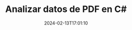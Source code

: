 ---
############################# Static ############################
layout: "auto-gen-parser"
date: 2024-02-13T17:01:10
draft: false
otherformats: 

############################# Head ############################
head_title: "Analizar datos de PDF en C#"
head_description: "Analice rápidamente los datos de los documentos en C#."

############################# Header ############################
title: "Analizar datos de PDF en C#"
description: "Analice los datos de PDF con unas pocas líneas de código .NET."
bg_image: "https://cms.admin.containerize.com/templates/aspose/App_Themes/V3/images/bg/header1.png"
bg_overlay: false
button:
    enable: true
    icon: "fas fa-arrow-down"
    label: "Descargue prueba gratis"
    link: "https://downloads.groupdocs.com/parser/net"

############################# SubMenu ############################
submenu:
    enable: true

    left:
        img_alt: "GroupDocs.Parser for .NET"
        image: "https://cms.admin.containerize.com/templates/groupdocs/images/product-logos/90x90-noborder/groupdocs-parser-net.png"
        product: "GroupDocs.Parser"
        platform: ".NET"

    middle:
        button:

            # button loop
            - link: "https://apireference.groupdocs.com/parser/net"
              text: "Referencia de la API"

            # button loop
            - link: "https://github.com/groupdocs-parser"
              text: "Ejemplos de código"

            # button loop
            - link: "https://products.groupdocs.app/parser/family"
              text: "demostraciones en vivo"

            # button loop
            - link: "https://purchase.groupdocs.com/pricing/parser/net"
              text: "Precios"

    right:
        link_download: "https://downloads.groupdocs.com/parser"
        link_learn: "https://docs.groupdocs.com/parser/net"
        link_buy: "https://purchase.groupdocs.com"

############################# About ############################
about:
    enable: true
    title: "Analizar datos con plantillas en GroupDocs.Parser for .NET"
    content: |
        Las plantillas pueden mejorar en gran medida la eficiencia, la precisión y la coherencia de la extracción de datos de los documentos. GroupDocs.Parser for .NET ofrece una potente solución para trabajar con plantillas.
        
        Con GroupDocs.Parser for .NET, puede crear fácilmente plantillas para diferentes tipos de documentos, incluidos PDF y documentos de Microsoft Word. También puede utilizar plantillas para el análisis por lotes de varios documentos.

        Las mejores prácticas para trabajar con plantillas en GroupDocs.Parser for .NET incluyen el uso de identificadores únicos y la prueba exhaustiva de las plantillas antes de la implementación. Con GroupDocs.Parser for .NET, puede optimizar la extracción de datos y lograr mejores resultados.

        Descargue y pruebe GroupDocs.Parser for .NET hoy para simplificar sus tareas de análisis de documentos y mejorar su productividad. Nuestra documentación y recursos de soporte están disponibles para ayudarlo a comenzar y lograr el éxito.

        Obtenga más información sobre el análisis de documentos en [documentación](https://docs.groupdocs.com/parser/net/working-with-templates/).

############################# More ############################
more:
    enable: true
    title_left: "Requisitos del sistema"
    content_left: |
        GroupDocs.Parser for .NET Las API son compatibles con todas las principales plataformas y sistemas operativos. Antes de ejecutar el código a continuación, asegúrese de tener instalados los siguientes requisitos previos en su sistema.
        
        * Sistemas operativos: Microsoft Windows, Linux, MacOS
        * Entornos de desarrollo: Microsoft Visual Studio, Xamarin, MonoDevelop
        * Marcos
        * Descarga la última versión de GroupDocs.Parser for .NET desde [Nuget](https://www.nuget.org/packages/groupdocs.parser)

    title_right: "Por qué usar GroupDocs.Parser for .NET"
    content_right: |
        * Compatibilidad con la extracción de texto sin formato de cualquier documento compatible    
        * Análisis de documentos a través de plantillas definidas por el usuario    
        * Totalmente compatible con la extracción de texto estructurado    
        * Búsqueda de texto por palabra clave y expresión regular    
        * Extraiga texto formateado, metadatos, imágenes, contenedores y archivos adjuntos    
        * Extraiga la tabla de contenido para algunos formatos de documentos compatibles    
        * Analizar datos de formulario de PDF documentos    
        * Extraer hipervínculos del documento           

############################# Demos ############################
demos:
    enable: true
    title: "Demostraciones en vivo: analice datos de PDF en línea"
    content: |
       Analice los datos del archivo PDF ahora mismo visitando el sitio web [GroupDocs.Parser Live Demos](https://products.groupdocs.app/parser/pdf).
       La demostración en vivo tiene los siguientes beneficios.
        
############################# About Formats ############################
about_formats:
    enable: true

############################# More Formats ############################
more_formats:
    enable: true
    title: "Analizar datos de otros formatos de documentos"
    content: |
        .NET API de análisis de documentos para formatos de archivo e imágenes. Extraiga datos para algunos de los formatos de archivo populares como se indica a continuación.

############################# Back to top ###############################
back_to_top:
    enable: true
---